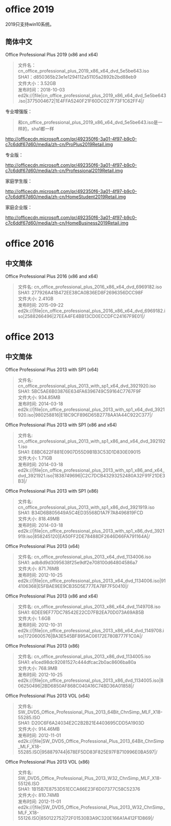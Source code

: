 # office 2019
2019只支持win10系统。

## 简体中文
Office Professional Plus 2019 (x86 and x64)

> 文件名：cn_office_professional_plus_2019_x86_x64_dvd_5e5be643.iso  
SHA1：d850365b23e1e1294112a51105a2892b2bd88eb9  
文件大小：3.52GB  
发布时间：2018-10-03  
ed2k://|file|cn_office_professional_plus_2019_x86_x64_dvd_5e5be643.iso|3775004672|1E4FFA5240F21F60DC027F73F1C62FF4|/


专业增强版：
> 和cn_office_professional_plus_2019_x86_x64_dvd_5e5be643.iso是一样的，sha1都一样

http://officecdn.microsoft.com/pr/492350f6-3a01-4f97-b9c0-c7c6ddf67d60/media/zh-cn/ProPlus2019Retail.img

专业版：

http://officecdn.microsoft.com/pr/492350f6-3a01-4f97-b9c0-c7c6ddf67d60/media/zh-cn/Professional2019Retail.img

家庭学生版：

http://officecdn.microsoft.com/pr/492350f6-3a01-4f97-b9c0-c7c6ddf67d60/media/zh-cn/HomeStudent2019Retail.img

家庭企业版：

http://officecdn.microsoft.com/pr/492350f6-3a01-4f97-b9c0-c7c6ddf67d60/media/zh-cn/HomeBusiness2019Retail.img


# office 2016
## 中文简体
Office Professional Plus 2016 (x86 and x64)

> 文件名: cn_office_professional_plus_2016_x86_x64_dvd_6969182.iso  
SHA1: 277926A41B472EE38CA0B36ED8F2696356DCC98F  
文件大小: 2.41GB  
发布时间: 2015-09-22  
ed2k://|file|cn_office_professional_plus_2016_x86_x64_dvd_6969182.iso|2588266496|27EEA4FE4BB13CD0ECCDFC24167F9E01|/

# office 2013
## 中文简体
Office Professional Plus 2013 with SP1 (x64) 
> 文件名: cn_office_professional_plus_2013_with_sp1_x64_dvd_3921920.iso  
SHA1: 5BC5AE6B03876E634FA6396749C59164C7767F9F  
文件大小: 934.85MB  
发布时间: 2014-03-18  
ed2k://|file|cn_office_professional_plus_2013_with_sp1_x64_dvd_3921920.iso|980258816|E18C9CF896D65B2778AA1A44C922C377|/


Office Professional Plus 2013 with SP1 (x86 and x64) 
> 文件名: cn_office_professional_plus_2013_with_sp1_x86_and_x64_dvd_3921921.iso  
SHA1: E8BC622F881E0907D55D9B1B3C53D1D830E09015  
文件大小: 1.71GB  
发布时间: 2014-03-18  
ed2k://|file|cn_office_professional_plus_2013_with_sp1_x86_and_x64_dvd_3921921.iso|1838749696|C2C7DCB43293252480A32F91F21DE3B3|/


Office Professional Plus 2013 with SP1 (x86) 
> 文件名: cn_office_professional_plus_2013_with_sp1_x86_dvd_3921919.iso  
SHA1: B34D6B805649A5C4ED35568D1A7F7A8496819FCD  
文件大小: 818.49MB  
发布时间: 2014-03-18  
ed2k://|file|cn_office_professional_plus_2013_with_sp1_x86_dvd_3921919.iso|858245120|EA50FF2DE78488DF2646D66FA791164A|/

Office Professional Plus 2013 (x64)
> 文件名: cn_office_professional_plus_2013_x64_dvd_1134006.iso  
SHA1: adb8d9d3095638f25e9df2e708100d64804586a7  
文件大小: 871.76MB  
发布时间: 2012-10-25  
ed2k://|file|cn_office_professional_plus_2013_x64_dvd_1134006.iso|914106368|E5FBAE9EE9CB35D5E777EA78F7F50410|/

Office Professional Plus 2013 (x86 and x64)
> 文件名: cn_office_professional_plus_2013_x86_x64_dvd_1149708.iso  
SHA1: 6DEE9EF77DC78542E22CD7FB2EA70D073A69AB5B  
文件大小: 1.6GB  
发布时间: 2012-10-31  
ed2k://|file|cn_office_professional_plus_2013_x86_x64_dvd_1149708.iso|1720600576|BA3E545BF895AC06172E780B777F1C0A|/


Office Professional Plus 2013 (x86)
> 文件名: cn_office_professional_plus_2013_x86_dvd_1134005.iso  
SHA1: e1ced98dc92081527c444dfcac2b0ac8606ba80a  
文件大小: 768.9MB  
发布时间: 2012-10-25  
ed2k://|file|cn_office_professional_plus_2013_x86_dvd_1134005.iso|806250496|2BD6850AF868C040A16C74BD36A01858|/


Office Professional Plus 2013 VOL (x64)
> 文件名: SW_DVD5_Office_Professional_Plus_2013_64Bit_ChnSimp_MLF_X18-55285.ISO  
SHA1: D20C6F6A24034E2C2B2B21E4403695CDD5A1903D  
文件大小: 914.46MB  
发布时间: 2012-11-01  
ed2k://|file|SW_DVD5_Office_Professional_Plus_2013_64Bit_ChnSimp_MLF_X18-55285.ISO|958879744|678EF5DD83F825E97FB710996E0BA597|/


Office Professional Plus 2013 VOL (x86)
> 文件名: SW_DVD5_Office_Professional_Plus_2013_W32_ChnSimp_MLF_X18-55126.ISO  
SHA1: 1B15B7E8753D51ECCA66E23F6D07377C58C52376  
文件大小: 810.74MB  
发布时间: 2012-11-01  
ed2k://|file|SW_DVD5_Office_Professional_Plus_2013_W32_ChnSimp_MLF_X18-55126.ISO|850122752|72F01530B3A9C320E166A1A412F1D869|/


